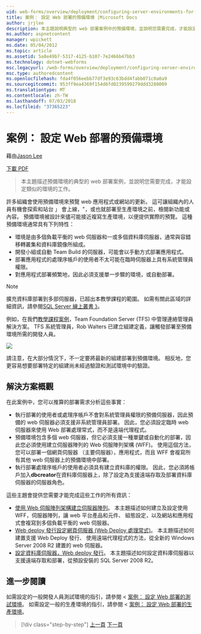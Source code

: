 ```yaml
---
uid: web-forms/overview/deployment/configuring-server-environments-for-web-deployment/scenario-configuring-a-staging-environment-for-web-deployment
title: 案例： 設定 Web 部署的預備環境 |Microsoft Docs
author: jrjlee
description: 本主題說明典型的 web 部署案例中的預備環境，並說明您需要完成，才能設定類似的環境的工作...
ms.author: aspnetcontent
manager: wpickett
ms.date: 05/04/2012
ms.topic: article
ms.assetid: 5a8e49b7-5317-4125-b107-7e2466b47bb3
ms.technology: dotnet-webforms
msc.legacyurl: /web-forms/overview/deployment/configuring-server-environments-for-web-deployment/scenario-configuring-a-staging-environment-for-web-deployment
msc.type: authoredcontent
ms.openlocfilehash: fda4f056eebb77df3e93c63bdd4fabb071c0a0a9
ms.sourcegitcommit: 953ff9ea4369f154d6fd0239599279ddd3280009
ms.translationtype: MT
ms.contentlocale: zh-TW
ms.lasthandoff: 07/03/2018
ms.locfileid: "37365223"
---
```

<a name="scenario-configuring-a-staging-environment-for-web-deployment"></a>案例： 設定 Web 部署的預備環境
====================
藉由[Jason Lee](https://github.com/jrjlee)

[下載 PDF](https://msdnshared.blob.core.windows.net/media/MSDNBlogsFS/prod.evol.blogs.msdn.com/CommunityServer.Blogs.Components.WeblogFiles/00/00/00/63/56/8130.DeployingWebAppsInEnterpriseScenarios.pdf)

> 本主題描述預備環境的典型的 web 部署案例，並說明您需要完成，才能設定類似的環境的工作。


許多組織會使用預備環境來預覽 web 應用程式或網站的更新。 這可讓組織內的人員有機會探索和站台 」 會上線，"，或也就部署至生產環境之前，檢閱新功能或內容。 預備環境被設計來儘可能接近複寫生產環境，以便提供實際的預覽。 這種預備環境通常具有下列特性：

- 環境是由多個負載平衡的 web 伺服器和一或多個資料庫伺服器，通常與容錯移轉叢集和資料庫鏡像所組成。
- 開發小組或自動 Team Build 的伺服器，可能會以手動方式部署應用程式。
- 部署應用程式的處理序帳戶的使用者不太可能在臨時伺服器上具有系統管理員權限。
- 對應用程式部署頻繁地，因此必須支援單一步驟的環境，或自動部署。

> [!NOTE]
> 擴充資料庫部署到多部伺服器，已超出本教學課程的範圍。 如需有關此區域的詳細資訊，請參閱[SQL Server 線上叢書 》](https://technet.microsoft.com/library/ms130214.aspx)。


例如，在我們[教學課程案例](../deploying-web-applications-in-enterprise-scenarios/enterprise-web-deployment-scenario-overview.md)，Team Foundation Server (TFS) 中管理連絡管理員解決方案。 TFS 系統管理員，Rob Walters 已建立組建定義，讓觸發部署至預備環境所需的開發人員。

![](scenario-configuring-a-staging-environment-for-web-deployment/_static/image1.png)

請注意，在大部分情況下，不一定要將最新的組建部署到預備環境。 相反地，您更容易想要部署特定的組建尚未經過驗證和測試環境中的驗證。

## <a name="solution-overview"></a>解決方案概觀

在此案例中，您可以推算的部署需求分析這些事實：

- 執行部署的使用者或處理序帳戶不會對系統管理員權限的預備伺服器，因此預備的 web 伺服器必須支援非系統管理員部署。 因此，您必須設定臨時 web 伺服器來使用 Web 部署處理常式，而不是遠端代理程式。
- 預備環境包含多個 web 伺服器，但它必須支援一種單鍵或自動化的部署，因此您必須使用建立伺服器陣列的 Web 伺服陣列架構 (WFF)。 使用這個方法，您可以部署一個網頁伺服器 （主要伺服器），應用程式，而且 WFF 會複寫所有其他 web 伺服器上的預備環境中部署。
- 執行部署處理序帳戶的使用者必須具有建立資料庫的權限。 因此，您必須將帳戶加入**dbcreator**在資料庫伺服器上，除了設定為支援遠端存取及部署資料庫伺服器的伺服器角色。

這些主題會提供您需要才能完成這些工作的所有資訊：

- [使用 Web 伺服陣列架構建立伺服器陣列](creating-a-server-farm-with-the-web-farm-framework.md)。 本主題描述如何建立及設定使用 WFF，伺服器陣列，讓 web 平台產品和元件、 組態設定，以及網站和應用程式會複寫到多個負載平衡的 web 伺服器。
- [Web deploy 發行設定網頁伺服器 (Web Deploy 處理常式)](configuring-a-web-server-for-web-deploy-publishing-web-deploy-handler.md)。 本主題描述如何建置支援 Web Deploy 發行、 使用遠端代理程式的方法，從全新的 Windows Server 2008 R2 建置的 web 伺服器。
- [設定資料庫伺服器，Web deploy 發行](configuring-a-database-server-for-web-deploy-publishing.md)。 本主題描述如何設定資料庫伺服器以支援遠端存取和部署，從預設安裝的 SQL Server 2008 R2。

## <a name="further-reading"></a>進一步閱讀

如需設定的一般開發人員測試環境的指引，請參閱 <<c0> [ 案例： 設定 Web 部署的測試環境](scenario-configuring-a-test-environment-for-web-deployment.md)。 如需設定一般的生產環境的指引，請參閱 <<c0> [ 案例： 設定 Web 部署的生產環境](scenario-configuring-a-production-environment-for-web-deployment.md)。

> [!div class="step-by-step"]
> [上一頁](scenario-configuring-a-test-environment-for-web-deployment.md)
> [下一頁](scenario-configuring-a-production-environment-for-web-deployment.md)
